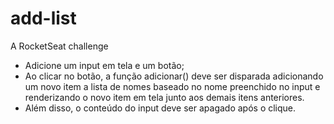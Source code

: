 # add-list
A RocketSeat challenge

 - Adicione um input em tela e um botão;
 - Ao clicar no botão, a função adicionar() deve ser disparada adicionando um novo item a lista de nomes baseado no nome preenchido no input e renderizando o novo item em tela junto aos demais itens anteriores.
 - Além disso, o conteúdo do input deve ser apagado após o clique.
